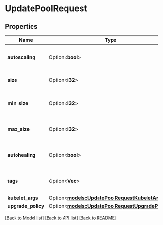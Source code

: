 # UpdatePoolRequest

## Properties

Name | Type | Description | Notes
------------ | ------------- | ------------- | -------------
**autoscaling** | Option<**bool**> | New value for the pool autoscaling enablement. | [optional]
**size** | Option<**i32**> | New desired pool size. | [optional]
**min_size** | Option<**i32**> | New minimum size for the pool. | [optional]
**max_size** | Option<**i32**> | New maximum size for the pool. | [optional]
**autohealing** | Option<**bool**> | New value for the pool autohealing enablement. | [optional]
**tags** | Option<**Vec<String>**> | New tags associated with the pool. | [optional]
**kubelet_args** | Option<[**models::UpdatePoolRequestKubeletArgs**](UpdatePool_request_kubelet_args.md)> |  | [optional]
**upgrade_policy** | Option<[**models::UpdatePoolRequestUpgradePolicy**](UpdatePool_request_upgrade_policy.md)> |  | [optional]

[[Back to Model list]](../README.md#documentation-for-models) [[Back to API list]](../README.md#documentation-for-api-endpoints) [[Back to README]](../README.md)


